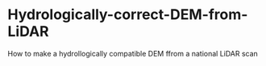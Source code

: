 # Hydrologically-correct-DEM-from-LiDAR
How to make a hydrollogically compatible DEM ffrom a national LiDAR scan
